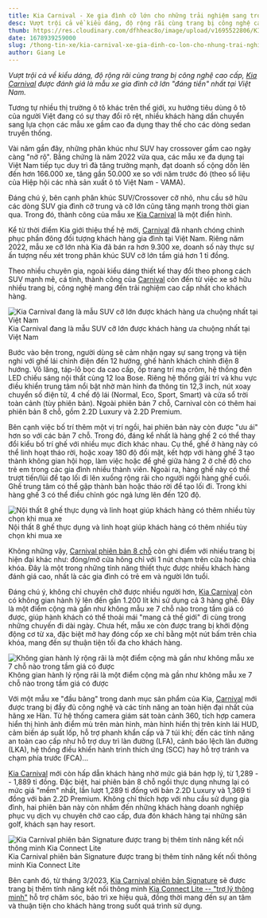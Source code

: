 ```yaml
---
title: Kia Carnival - Xe gia đình cỡ lớn cho những trải nghiệm sang trọng và hiện đại
desc: Vượt trội cả về kiểu dáng, độ rộng rãi cùng trang bị công nghệ cao cấp, Kia Carnival được đánh giá là mẫu xe gia đình cỡ lớn “đáng tiền” nhất tại Việt Nam. Kể từ thời điểm Kia giới thiệu thế hệ mới, Carnival đã nhanh chóng chinh phục phần đông đối tượng khách hàng gia đình tại Việt Nam.
thumb: https://res.cloudinary.com/dfhheac8o/image/upload/v1695522806/KIA/KIA%20Posts/kia-carnival-thumb_qa26bs.webp
date: 1678939259000
slug: /thong-tin-xe/kia-carnival-xe-gia-dinh-co-lon-cho-nhung-trai-nghiem-sang-trong-va-hien-dai
author: Giang Le
---
```


_Vượt trội cả về kiểu dáng, độ rộng rãi cùng trang bị công nghệ cao cấp, [Kia Carnival](https://carnival.kiavietnam.com.vn/) được đánh giá là mẫu xe gia đình cỡ lớn "đáng tiền" nhất tại Việt Nam._

Tương tự nhiều thị trường ô tô khác trên thế giới, xu hướng tiêu dùng ô tô của người Việt đang có sự thay đổi rõ rệt, nhiều khách hàng dần chuyển sang lựa chọn các mẫu xe gầm cao đa dụng thay thế cho các dòng sedan truyền thống.

Vài năm gần đây, những phân khúc như SUV hay crossover gầm cao ngày càng "nở rộ". Bằng chứng là năm 2022 vừa qua, các mẫu xe đa dụng tại Việt Nam tiếp tục duy trì đà tăng trưởng mạnh, đạt doanh số cộng dồn lên đến hơn 166.000 xe, tăng gần 50.000 xe so với năm trước đó (theo số liệu của Hiệp hội các nhà sản xuất ô tô Việt Nam - VAMA).

Đáng chú ý, bên cạnh phân khúc SUV/Crossover cỡ nhỏ, nhu cầu sở hữu  các dòng SUV gia đình cỡ trung và cỡ lớn cũng tăng mạnh trong thời gian qua. Trong đó, thành công của mẫu xe [Kia Carnival](https://carnival.kiavietnam.com.vn/) là một điển hình.

Kể từ thời điểm Kia giới thiệu thế hệ mới, [Carnival](https://carnival.kiavietnam.com.vn/) đã nhanh chóng chinh phục phần đông đối tượng khách hàng gia đình tại Việt Nam. Riêng năm 2022, mẫu xe cỡ lớn nhà Kia đã bán ra hơn 9.300 xe, doanh số này thực sự ấn tượng nếu xét trong phân khúc SUV cỡ lớn tầm giá hơn 1 tỉ đồng.

Theo nhiều chuyên gia, ngoài kiểu dáng thiết kế thay đổi theo phong cách SUV mạnh mẽ, cá tính, thành công của [Carnival](https://carnival.kiavietnam.com.vn/) còn đến từ việc xe sở hữu nhiều trang bị, công nghệ mang đến trải nghiệm cao cấp nhất cho khách hàng.

<div class="post-img-wrapper" style={{aspectRatio:1.776}}>
<Image src="https://res.cloudinary.com/dfhheac8o/image/upload/v1695522851/KIA/KIA%20Posts/kia-carnival-xe-gia-dinh-co-lon_lvjb29.webp" alt="Kia Carnival đang là mẫu SUV cỡ lớn được khách hàng ưa chuộng nhất tại Việt Nam" fill={true} />
<span class="post-img-title">Kia Carnival đang là mẫu SUV cỡ lớn được khách hàng ưa chuộng nhất tại Việt Nam</span>
</div>

Bước vào bên trong, người dùng sẽ cảm nhận ngay sự sang trọng và tiện nghi với ghế lái chỉnh điện đến 12 hướng, ghế hành khách chỉnh điện 8 hướng. Vô lăng, táp-lô bọc da cao cấp, ốp trang trí mạ crôm, hệ thống đèn LED chiếu sáng nội thất cùng 12 loa Bose. Riêng hệ thống giải trí và khu vực điều khiển trung tâm nổi bật nhờ màn hình đa thông tin 12,3 inch, nút xoay chuyển số điện tử, 4 chế độ lái (Normal, Eco, Sport, Smart) và cửa sổ trời toàn cảnh (tùy phiên bản). Ngoài phiên bản 7 chỗ, Carnival còn có thêm hai phiên bản 8 chỗ, gồm 2.2D Luxury và 2.2D Premium.

Bên cạnh việc bố trí thêm một vị trí ngồi, hai phiên bản này còn được "ưu ái" hơn so với các bản 7 chỗ. Trong đó, đáng kể nhất là hàng ghế 2 có thể thay đổi kiểu bố trí ghế với nhiều mục đích khác nhau. Cụ thể, ghế ở hàng này có thể linh hoạt tháo rời, hoặc xoay 180 độ đối mặt, kết hợp với hàng ghế 3 tạo thành không gian hội họp, làm việc hoặc để ghế giữa hàng 2 ở chế độ cho trẻ em trong các gia đình nhiều thành viên. Ngoài ra, hàng ghế này có thể trượt tiến/lùi để tạo lối đi lên xuống rộng rãi cho người ngồi hàng ghế cuối. Ghế trung tâm có thể gập thành bàn hoặc tháo rời để tạo lối đi. Trong khi hàng ghế 3 có thể điều chỉnh góc ngả lưng lên đến 120 độ.

<div class="post-img-wrapper" style={{aspectRatio:2}}>
<Image src="https://res.cloudinary.com/dfhheac8o/image/upload/v1695522853/KIA/KIA%20Posts/kia-carnival-khoang-ghe-ngoi_cx525p.webp" alt="Nội thất 8 ghế thực dụng và linh hoạt giúp khách hàng có thêm nhiều tùy chọn khi mua xe" fill={true} />
<span class="post-img-title">Nội thất 8 ghế thực dụng và linh hoạt giúp khách hàng có thêm nhiều tùy chọn khi mua xe</span>
</div>

Không những vậy, [Carnival phiên bản 8 chỗ](https://carnival.kiavietnam.com.vn/) còn ghi điểm với nhiều trang bị hiện đại khác như: đóng/mở cửa hông chỉ với 1 nút chạm trên cửa hoặc chìa khóa. Đây là một trong những tính năng thiết thực được nhiều khách hàng đánh giá cao, nhất là các gia đình có trẻ em và người lớn tuổi.

Đáng chú ý, không chỉ chuyên chở được nhiều người hơn, [Kia Carnival](https://carnival.kiavietnam.com.vn/) còn có không gian hành lý lên đến gần 1.200 lít khi sử dụng cả 3 hàng ghế. Đây là một điểm cộng mà gần như không mẫu xe 7 chỗ nào trong tầm giá có được, giúp hành khách có thể thoải mái "mang cả thế giới" đi cùng trong những chuyến đi dài ngày. Chưa hết, mẫu xe còn được trang bị khởi động động cơ từ xa, đặc biệt mở hay đóng cốp xe chỉ bằng một nút bấm trên chìa khóa, mang đến sự thuận tiện tối đa cho khách hàng.

<div class="post-img-wrapper" style={{aspectRatio:1.38}}>
<Image src="https://res.cloudinary.com/dfhheac8o/image/upload/v1695522854/KIA/KIA%20Posts/kia-carnival-khoang-hanh-ly_wr6tbf.webp" alt="Không gian hành lý rộng rãi là một điểm cộng mà gần như không mẫu xe 7 chỗ nào trong tầm giá có được" fill={true} />
<span class="post-img-title">Không gian hành lý rộng rãi là một điểm cộng mà gần như không mẫu xe 7 chỗ nào trong tầm giá có được</span>
</div>

Với một mẫu xe "đầu bảng" trong danh mục sản phẩm của Kia, [Carnival](https://carnival.kiavietnam.com.vn/) mới được trang bị đầy đủ công nghệ và các tính năng an toàn hiện đại nhất của hãng xe Hàn. Từ hệ thống camera giám sát toàn cảnh 360, tích hợp camera hiển thị hình ảnh điểm mù trên màn hình, màn hình hiển thị trên kính lái HUD, cảm biến áp suất lốp, hỗ trợ phanh khẩn cấp và 7 túi khí; đến các tính năng an toàn cao cấp như hỗ trợ duy trì làn đường (LFA), cảnh báo lệch làn đường (LKA), hệ thống điều khiển hành trình thích ứng (SCC) hay hỗ trợ tránh va chạm phía trước (FCA)...

[Kia Carnival](https://carnival.kiavietnam.com.vn/) mới còn hấp dẫn khách hàng nhờ mức giá bán hợp lý, từ 1,289 -- 1,889 tỉ đồng. Đặc biệt, hai phiên bản 8 chỗ ngồi thực dụng nhưng lại có mức giá "mềm" nhất, lần lượt 1,289 tỉ đồng với bản 2.2D Luxury và 1,369 tỉ đồng với bản 2.2D Premium. Không chỉ thích hợp với nhu cầu sử dụng gia đình, hai phiên bản này còn nhắm đến những khách hàng doanh nghiệp phục vụ dịch vụ chuyên chở cao cấp, đưa đón khách hàng tại những sân golf, khách sạn hay resort.

<div class="post-img-wrapper" style={{aspectRatio:1.776}}>
<Image src="https://res.cloudinary.com/dfhheac8o/image/upload/v1695522857/KIA/KIA%20Posts/kia-connect-lite-carnival_d8q5mm.webp" alt="Kia Carnival phiên bản Signature được trang bị thêm tính năng kết nối thông minh Kia Connect Lite" fill={true} />
<span class="post-img-title">Kia Carnival phiên bản Signature được trang bị thêm tính năng kết nối thông minh Kia Connect Lite</span>
</div>

Bên cạnh đó, từ tháng 3/2023, [Kia Carnival phiên bản Signature](https://carnival.kiavietnam.com.vn/) sẽ được trang bị thêm tính năng kết nối thông minh [Kia Connect Lite -- "trợ lý thông minh"](https://kiavietnam.com.vn/kia-connect) hỗ trợ chăm sóc, bảo trì xe hiệu quả, đồng thời mang đến sự an tâm và thuận tiện cho khách hàng trong suốt quá trình sử dụng.
